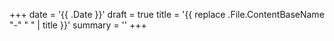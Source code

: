 +++
date = '{{ .Date }}'
draft = true
title = '{{ replace .File.ContentBaseName "-" " " | title }}'
summary =  ''
+++
